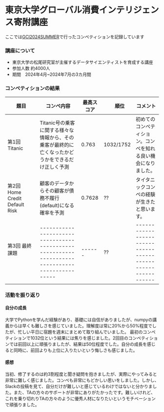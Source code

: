# 東京大学グローバル消費インテリジェンス寄附講座
<p>ここでは<a href="https://gci2.t.u-tokyo.ac.jp/archives/course/gci-2024-summer" target="_blank">GCI2024SUMMER</a>で行ったコンペティションを記録しています</p>

### 講座について
- 東京大学の松尾研究室が主催するデータサイエンティストを育成する講座
- 参加人数  約4000人
- 期間　2024年4月~2024年7月の3カ月間


### コンペティションの結果
| 題目 | コンペ内容 | 最高スコア|　順位　| コメント |
|-------------------------------|---------------------------------------------------------------------------------------------|------|--|-------------------------------------------------------------|
| 第1回 Titanic                 |Titanic号の乗客に関する様々な情報から、その乗客が最終的に亡くなったかどうかをできるだけ正しく予測|0.763 |1032/1752|初めてのコンペティション。コンペを知れる良い機会になりました。 |
| 第2回 Home Credit Default Risk|顧客のデータからその顧客が債務不履行(default)になる確率を予測                                  |0.7628|??|タイタニックコンペの経験が生きたと思います。                 |
| 第3回 最終課題   　　　　　   |---------------------------------------------------------------------------------------------|------|??| ------------------------------------------------------------ |

### 活動を振り返り
#### 自分の成長
大学でPythonを学んだ経験があり、基礎には自信がありましたが、numpyの講義からは早くも難しさを感じていました。理解度は常に20%から50%程度でしたが、忙しい平日に宿題を週末にまとめて取り組んでいました。
最初のコンペティションで1032位という結果には焦りを感じました。2回目のコンペティションでは前回以上に頑張りましたが、結果は50位程度でした。自分の成長を感じると同時に、前回よりも上位に入りたいという悔しさも感じました。
  
#### 感想
当初、修了するのは約3割程度と聞き疑問を抱きましたが、実際にやってみると非常に難しく感じました。コンペも非常にもどかしい思いをしました。しかし、Slackの投稿を見て、自分だけが難しいと感じているわけではないと分かりました。また、TAの方々のサポートが非常にありがたかったです。難しいけれど、これを乗り切れりTAの方々のように優秀人材になりたいというモチベーションで頑張りました。
